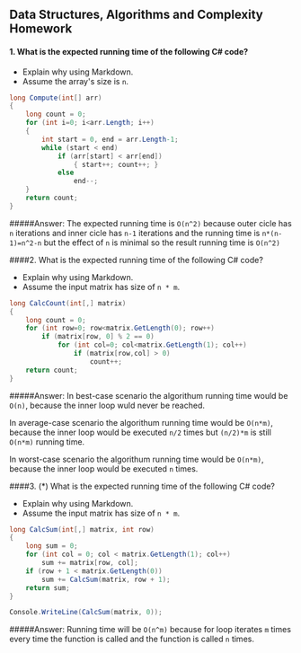 ## Data Structures, Algorithms and Complexity Homework

#### 1. What is the expected running time of the following C# code?
  - Explain why using Markdown.
  - Assume the array's size is `n`. 

  ```c#
  long Compute(int[] arr)
  {
      long count = 0;
      for (int i=0; i<arr.Length; i++) 
      {
          int start = 0, end = arr.Length-1;
          while (start < end) 
              if (arr[start] < arr[end])
                  { start++; count++; }
              else 
                  end--;
      }
      return count;
  }
  ```
	
#####Answer: 
The expected running time is `O(n^2)` because outer cicle has `n` iterations and inner cicle has `n-1` iterations and the running time is `n*(n-1)=n^2-n` but the effect of `n` is minimal so the result running time is `O(n^2)`

####2. What is the expected running time of the following C# code?
  - Explain why using Markdown.
  - Assume the input matrix has size of `n * m`.

  ```c#
  long CalcCount(int[,] matrix)
  {
      long count = 0;
      for (int row=0; row<matrix.GetLength(0); row++)
          if (matrix[row, 0] % 2 == 0)
              for (int col=0; col<matrix.GetLength(1); col++)
                  if (matrix[row,col] > 0)
                      count++;
      return count;
  }
  ```

#####Answer: 
In best-case scenario the algorithum running time would be `O(n)`, because the inner loop wuld never be reached.

In average-case scenario the algorithum running time would be `O(n*m)`, because the inner loop would be executed `n/2` times but `(n/2)*m` is still `O(n*m)` running time.

In worst-case scenario the algorithum running time would be `O(n*m)`, because the inner loop would be executed `n` times.

####3. (*) What is the expected running time of the following C# code?
  - Explain why using Markdown.
  - Assume the input matrix has size of `n * m`.

  ```c#
  long CalcSum(int[,] matrix, int row)
  {
      long sum = 0;
      for (int col = 0; col < matrix.GetLength(1); col++) 
          sum += matrix[row, col];
      if (row + 1 < matrix.GetLength(0)) 
          sum += CalcSum(matrix, row + 1);
      return sum;
  }
  
  Console.WriteLine(CalcSum(matrix, 0));
  ```
#####Answer: 
Running time will be `O(n^m)` because for loop iterates `m` times every time the function is called and the function is called `n` times.
 